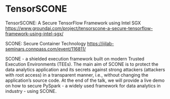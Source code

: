 # TensorSCONE



TensorSCONE: 
A Secure TensorFlow Framework using Intel SGX
https://www.groundai.com/project/tensorscone-a-secure-tensorflow-framework-using-intel-sgx/

SCONE: Secure Container Technology
https://iijlab-seminars.connpass.com/event/116811/

SCONE - a shielded execution framework built on modern Trusted Execution Environments (TEEs). 
The main aim of SCONE is to protect the data analytics application and its secrets against strong attackers (attackers with root access) in a transparent manner, i.e., without changing the application’s source code. At the end of the talk, we will provide a live demo on how to secure PySpark - a widely used framework for data analytics in industry - using SCONE.
